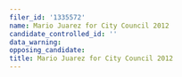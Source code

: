 ```yaml
---
filer_id: '1335572'
name: Mario Juarez for City Council 2012
candidate_controlled_id: ''
data_warning: 
opposing_candidate: 
title: Mario Juarez for City Council 2012
---
```

